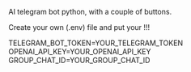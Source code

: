 AI telegram bot python, with a couple of buttons.

Create your own (.env) file and put your !!!

TELEGRAM_BOT_TOKEN=YOUR_TELEGRAM_TOKEN    OPENAI_API_KEY=YOUR_OPENAI_API_KEY    GROUP_CHAT_ID=YOUR_GROUP_CHAT_ID


